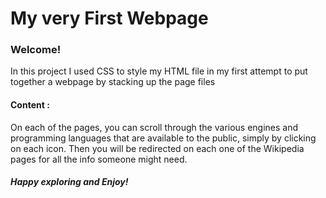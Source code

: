 # My very First Webpage

### Welcome!

In this project I used CSS to style my HTML file in my first attempt
to put together a webpage by stacking up the page files

#### Content :
On each of the pages, you can scroll through the various engines and programming languages that are available to the public, simply by clicking on each icon.
Then you will be redirected on each one of the Wikipedia pages for all the info someone might need.



##### Happy exploring and Enjoy!
